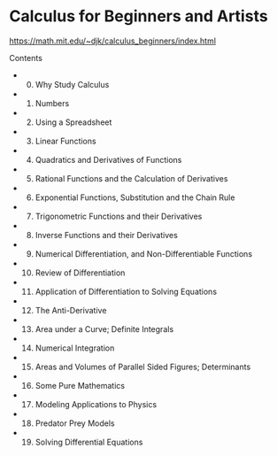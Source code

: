 # Calculus for Beginners and Artists

https://math.mit.edu/~djk/calculus_beginners/index.html

Contents
- 0. Why Study Calculus
- 1. Numbers
- 2. Using a Spreadsheet
- 3. Linear Functions
- 4. Quadratics and Derivatives of Functions
- 5. Rational Functions and the Calculation of Derivatives
- 6. Exponential Functions, Substitution and the Chain Rule
- 7. Trigonometric Functions and their Derivatives
- 8. Inverse Functions and their Derivatives
- 9. Numerical Differentiation, and Non-Differentiable Functions
- 10. Review of Differentiation
- 11. Application of Differentiation to Solving Equations
- 12. The Anti-Derivative
- 13. Area under a Curve; Definite Integrals
- 14. Numerical Integration
- 15. Areas and Volumes of Parallel Sided Figures; Determinants
- 16. Some Pure Mathematics
- 17. Modeling Applications to Physics
- 18. Predator Prey Models
- 19. Solving Differential Equations
